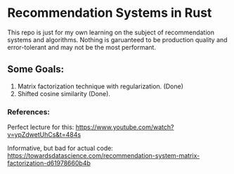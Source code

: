 # Recommendation Systems in Rust

This repo is just for my own learning on the subject of recommendation systems and algorithms. Nothing is garuanteed to be production quality and error-tolerant and may not be the most performant. 

## Some Goals:

1. Matrix factorization technique with regularization. (Done)
2. Shifted cosine similarity (Done).

### References:

Perfect lecture for this: https://www.youtube.com/watch?v=ypZdwetUhCs&t=484s

Informative, but bad for actual code: https://towardsdatascience.com/recommendation-system-matrix-factorization-d61978660b4b